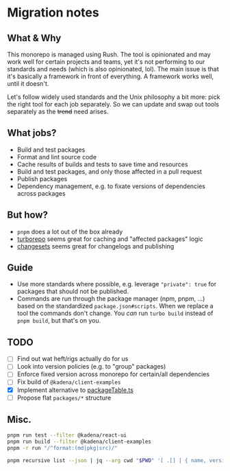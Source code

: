 # Migration notes

## What & Why

This monorepo is managed using Rush. The tool is opinionated and may work well
for certain projects and teams, yet it's not performing to our standards and
needs (which is also opinionated, lol). The main issue is that it's basically a
framework in front of everything. A framework works well, until it doesn't.

Let's follow widely used standards and the Unix philosophy a bit more: pick the
right tool for each job separately. So we can update and swap out tools
separately as the ~~trend~~ need arises.

## What jobs?

- Build and test packages
- Format and lint source code
- Cache results of builds and tests to save time and resources
- Build and test packages, and only those affected in a pull request
- Publish packages
- Dependency management, e.g. to fixate versions of dependencies across packages

## But how?

- `pnpm` does a lot out of the box already
- [turborepo][1] seems great for caching and "affected packages" logic
- [changesets][2] seems great for changelogs and publishing

## Guide

- Use more standards where possible, e.g. leverage `"private": true` for
  packages that should not be published.
- Commands are run through the package manager (npm, pnpm, ...) based on the
  standardized `package.json#scripts`. When we replace a tool the commands don't
  change. You _can_ run `turbo build` instead of `pnpm build`, but that's on
  you.

## TODO

- [ ] Find out wat heft/rigs actually do for us
- [ ] Look into version policies (e.g. to "group" packages)
- [ ] Enforce fixed version across monorepo for certain/all dependencies
- [ ] Fix build of `@kadena/client-examples`
- [x] Implement alternative to [packageTable.ts][3]
- [ ] Propose flat `packages/*` structure

## Misc.

```sh
pnpm run test --filter @kadena/react-ui
pnpm run build --filter @kadena/client-examples
pnpm -r run "/^format:(md|pkg|src)/"
```

```sh
pnpm recursive list --json | jq --arg cwd "$PWD" '[ .[] | { name, version, private, path: (.path | sub("^" + $cwd + "/"; "")) } ]' > workspace.json
```

[1]: https://turbo.build
[2]: https://github.com/changesets/changesets
[3]: packages/tools/remark-plugins/src/commentMarkers/packageTable.ts
